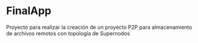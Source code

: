 # FinalApp
Proyecto para realizar la creación de un proyecto P2P para almacenamiento de archivos remotos con topología de Supernodos
